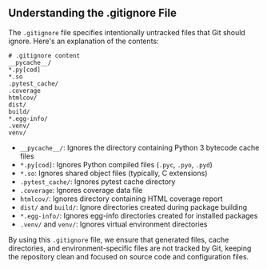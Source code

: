 ## Understanding the .gitignore File

The `.gitignore` file specifies intentionally untracked files that Git should ignore. Here's an explanation of the contents:

```
# .gitignore content
__pycache__/
*.py[cod]
*.so
.pytest_cache/
.coverage
htmlcov/
dist/
build/
*.egg-info/
.venv/
venv/
```

- `__pycache__/`: Ignores the directory containing Python 3 bytecode cache files
- `*.py[cod]`: Ignores Python compiled files (`.pyc`, `.pyo`, `.pyd`)
- `*.so`: Ignores shared object files (typically, C extensions)
- `.pytest_cache/`: Ignores pytest cache directory
- `.coverage`: Ignores coverage data file
- `htmlcov/`: Ignores directory containing HTML coverage report
- `dist/` and `build/`: Ignore directories created during package building
- `*.egg-info/`: Ignores egg-info directories created for installed packages
- `.venv/` and `venv/`: Ignores virtual environment directories

By using this `.gitignore` file, we ensure that generated files, cache directories, and environment-specific files are not tracked by Git, keeping the repository clean and focused on source code and configuration files.